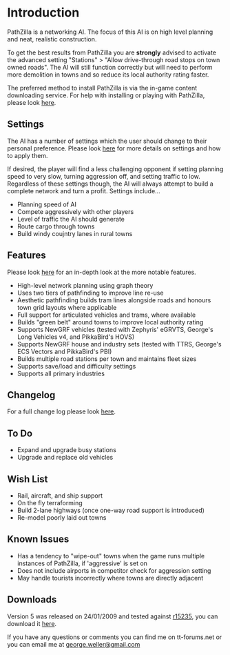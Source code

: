 # Introduction #

PathZilla is a networking AI. The focus of this AI is on high level planning and neat, realistic construction.

To get the best results from PathZilla you are **strongly** advised to activate the advanced setting "Stations" > "Allow drive-through road stops on town owned roads". The AI will still function correctly but will need to perform more demolition in towns and so reduce its local authority rating faster.

The preferred method to install PathZilla is via the in-game content downloading service. For help with installing or playing with PathZilla, please look [here](Installation.md).

## Settings ##
The AI has a number of settings which the user should change to their personal
preference. Please look [here](Settings.md) for more details on settings and how to apply them.

If desired, the player will find a less challenging opponent if
setting planning speed to very slow, turning aggression off, and setting
traffic to low. Regardless of these settings though, the AI will always attempt
to build a complete network and turn a profit. Settings include...

  * Planning speed of AI
  * Compete aggressively with other players
  * Level of traffic the AI should generate
  * Route cargo through towns
  * Build windy coujntry lanes in rural towns

## Features ##
Please look [here](Features.md) for an in-depth look at the more notable features.
  * High-level network planning using graph theory
  * Uses two tiers of pathfinding to improve line re-use
  * Aesthetic pathfinding builds tram lines alongside roads and honours town grid layouts where applicable
  * Full support for articulated vehicles and trams, where available
  * Builds "green belt" around towns to improve local authority rating
  * Supports NewGRF vehicles (tested with Zephyris' eGRVTS, George's Long Vehicles v4, and PikkaBird's HOVS)
  * Supports NewGRF house and industry sets (tested with TTRS, George's ECS Vectors and PikkaBird's PBI)
  * Builds multiple road stations per town and maintains fleet sizes
  * Supports save/load and difficulty settings
  * Supports all primary industries

## Changelog ##
For a full change log please look [here](http://code.google.com/p/ottd-noai-pathzilla/wiki/Changelog).

## To Do ##
  * Expand and upgrade busy stations
  * Upgrade and replace old vehicles

## Wish List ##
  * Rail, aircraft, and ship support
  * On the fly terraforming
  * Build 2-lane highways (once one-way road support is introduced)
  * Re-model poorly laid out towns

## Known Issues ##
  * Has a tendency to "wipe-out" towns when the game runs multiple instances of PathZilla, if 'aggressive' is set on
  * Does not include airports in competitor check for aggression setting
  * May handle tourists incorrectly where towns are directly adjacent

## Downloads ##
Version 5 was released on 24/01/2009 and tested against [r15235](https://code.google.com/p/ottd-noai-pathzilla/source/detail?r=15235), you can download it [here](http://ottd-noai-pathzilla.googlecode.com/files/pathzilla.tar).

If you have any questions or comments you can find me on tt-forums.net or you
can email me at george.weller@gmail.com